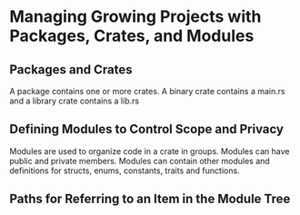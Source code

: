 # Managing Growing Projects with Packages, Crates, and Modules

## Packages and Crates
A package contains one or more crates. A binary crate contains a main.rs and a library crate contains a lib.rs

## Defining Modules to Control Scope and Privacy
Modules are used to organize code in a crate in groups. Modules can have public and private members. Modules can contain other modules and definitions for structs, enums, constants, traits and functions.

## Paths for Referring to an Item in the Module Tree
